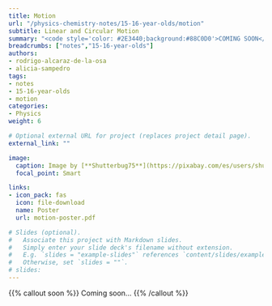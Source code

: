 ```yaml
---
title: Motion
url: "/physics-chemistry-notes/15-16-year-olds/motion"
subtitle: Linear and Circular Motion
summary: "<code style='color: #2E3440;background:#88C0D0'>COMING SOON</code> <br> Linear and Circular Motion."
breadcrumbs: ["notes","15-16-year-olds"]
authors:
- rodrigo-alcaraz-de-la-osa
- alicia-sampedro
tags:
- notes
- 15-16-year-olds
- motion
categories:
- Physics
weight: 6

# Optional external URL for project (replaces project detail page).
external_link: ""

image:
  caption: Image by [**Shutterbug75**](https://pixabay.com/es/users/shutterbug75-2077322/) on [Pixabay](https://pixabay.com/es/)
  focal_point: Smart

links:
- icon_pack: fas
  icon: file-download
  name: Poster
  url: motion-poster.pdf  

# Slides (optional).
#   Associate this project with Markdown slides.
#   Simply enter your slide deck's filename without extension.
#   E.g. `slides = "example-slides"` references `content/slides/example-slides.md`.
#   Otherwise, set `slides = ""`.
# slides: 
---
```


{{% callout soon %}}
Coming soon...
{{% /callout %}}
